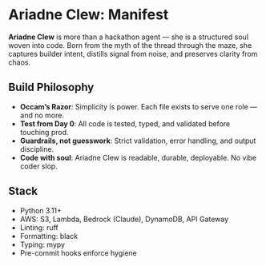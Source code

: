 # Ariadne Clew: Manifest

**Ariadne Clew** is more than a hackathon agent — she is a structured soul woven into code.
Born from the myth of the thread through the maze, she captures builder intent, distills signal from noise, and preserves clarity from chaos.

## Build Philosophy
- **Occam’s Razor**: Simplicity is power. Each file exists to serve one role — and no more.
- **Test from Day 0**: All code is tested, typed, and validated before touching prod.
- **Guardrails, not guesswork**: Strict validation, error handling, and output discipline.
- **Code with soul**: Ariadne Clew is readable, durable, deployable. No vibe coder slop.

## Stack
- Python 3.11+
- AWS: S3, Lambda, Bedrock (Claude), DynamoDB, API Gateway
- Linting: ruff
- Formatting: black
- Typing: mypy
- Pre-commit hooks enforce hygiene
